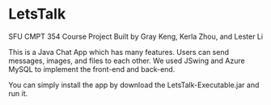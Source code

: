 # LetsTalk
SFU CMPT 354 Course Project
Built by Gray Keng, Kerla Zhou, and Lester Li

This is a Java Chat App which has many features. 
Users can send messages, images, and files to each other.
We used JSwing and Azure MySQL to implement the front-end and back-end.

You can simply install the app by download the LetsTalk-Executable.jar and run it.
